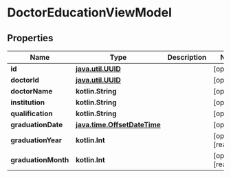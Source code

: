 
# DoctorEducationViewModel

## Properties
Name | Type | Description | Notes
------------ | ------------- | ------------- | -------------
**id** | [**java.util.UUID**](java.util.UUID.md) |  |  [optional]
**doctorId** | [**java.util.UUID**](java.util.UUID.md) |  |  [optional]
**doctorName** | **kotlin.String** |  |  [optional]
**institution** | **kotlin.String** |  |  [optional]
**qualification** | **kotlin.String** |  |  [optional]
**graduationDate** | [**java.time.OffsetDateTime**](java.time.OffsetDateTime.md) |  |  [optional]
**graduationYear** | **kotlin.Int** |  |  [optional] [readonly]
**graduationMonth** | **kotlin.Int** |  |  [optional] [readonly]



